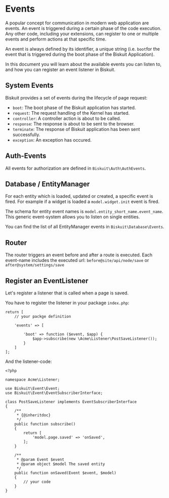 # Events

A popular concept for communication in modern web application are events. An event is triggered during a certain phase of the code execution. Any other code, including your extensions, can register to one or multiple events and perform actions at that specific time.

An event is always defined by its identifier, a unique string (i.e. `boot`for the event that is triggered during the boot phase of the Biskuit Application).

In this document you will learn about the available events you can listen to, and how you can register an event listener in Biskuit.

## System Events

Biskuit provides a set of events during the lifecycle of page request:


- `boot`: The boot phase of the Biskuit application has started.
- `request`: The request handling of the Kernel has started.
- `controller`: A controller action is about to be called.
- `response`: The response is about to be sent to the browser.
- `terminate`: The response of Biskuit application has been sent successfully.
- `exception`: An exception has occured.


## Auth-Events

All events for authorization are defined in `Biskuit\Auth\AuthEvents`.


## Database / EntityManager

For each entity which is loaded, updated or created, a specific event is fired. For example if a widget is loaded a `model.widget.init` event is fired.

The schema for entity event names is `model.entity_short_name.event_name`. This generic event-system allows you to listen on single entities.

You can find the list of all EntityManager events in `Biskuit\Database\Events`.

## Router

The router triggers an event before and after a route is executed. Each event-name includes the executed url: `before@site/api/node/save` or `after@system/settings/save`

## Register an EventListener

Let's register a listener that is called when a page is saved.

You have to register the listener in your package `index.php`:

```
return [
    // your packge definition

    'events' => [

        'boot' => function ($event, $app) {
            $app->subscribe(new \Acme\Listener\PostSaveListener());
        }
    ]
];
```

And the listener-code:

```
<?php

namespace Acme\Listener;

use Biskuit\Event\Event;
use Biskuit\Event\EventSubscriberInterface;

class PostSaveListener implements EventSubscriberInterface
{
    /**
     * {@inheritdoc}
     */
    public function subscribe()
    {
        return [
            'model.page.saved' => 'onSaved',
        ];
    }

    /**
     * @param Event $event
     * @param object $model The saved entity
     */
    public function onSaved(Event $event, $model)
    {
        // your code
    }
}
```